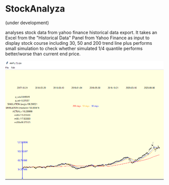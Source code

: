# StockAnalyza

(under development)

analyses stock data from yahoo finance historical data export.
It takes an Excel from the "Historical Data" Panel from Yahoo Finance as input
to display stock course including 30, 50 and 200 trend line
plus performs small simulation to check whether simulated 1/4 quantile
performs better/worse than current end price.

![StockAnalyza](https://github.com/nthomasCUBE/StockAnalyza/blob/main/Figure1v2.png)
